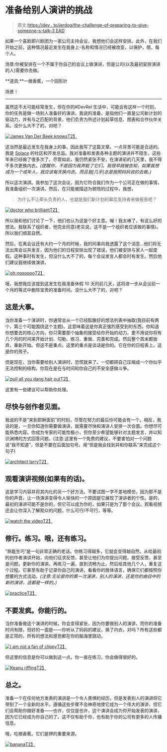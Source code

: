 # 准备给别人演讲的挑战

> 原文:[https://dev . to/jerdog/the-challenge-of-preparing-to-give-someone-s-talk-3 EAD](https://dev.to/jerdog/the-challenge-of-preparing-to-give-someone-else-s-talk-3ead)

如果一个喜剧即兴剧团为一家公司主持会议，我想他们会这样安排。此外，在我们开始之前，这种情况最近发生在我身上-名称和情况已经被改变，以保护，嗯，每个人。

场景:你被安排在一个不属于你自己的会议上做演讲，但是公司(以及最初安排演讲的人)需要你去做。

**道具:**一根香蕉，一个回形针

场景！

* * *

虽然这不太可能经常发生，但在你的#DevRel 生活中，可能会有这样一个时刻，你的任务是做一场别人准备好的演讲。我说的准备，是指他们一直是公司新计划的驱动力，并有与之匹配的背景，他们负责为所述计划起草信息、图表和合作伙伴关系。没什么大不了的，对吧？

[![James Van Der Beek knows](../Images/b1a72212d64158938e2c5eddae46b2b7.png)T2】](https://res.cloudinary.com/practicaldev/image/fetch/s--Cmhgt2zP--/c_limit%2Cf_auto%2Cfl_progressive%2Cq_66%2Cw_880/https://media1.giphy.com/media/11daZqJWhUZucE/giphy.gif)

这当然是最近发生在我身上的事，因此我写了这篇文章。一点背景可能是合适的。我是 [Solace](https://solace.com) 的社区和开发总监。我对准备和发表各种主题的演讲并不陌生，这些年来已经做了很多次了。尽管如此，我仍然紧张不安，在演讲前的几天里，我不得不多次更换内衣。*(提醒你，不是因为我弄脏了它们。我很早就被告知，如果我想成为一个成年人，我应该每天换内衣。而且我[几乎]总是按照妈妈说的去做。)*

所以这次演讲。我参加了这次会议，因为它符合我们作为一个公司正在做的事情，我准备组织一次演讲。然后，在只能被描述为顿悟的过程中，我想，

> 为什么不让牵头负责的人，也就是我们新计划的幕后支持者来做报告呢？

[![doctor who brilliant](../Images/17f6b2862cb07279d9190493b248507c.png)T2】](https://res.cloudinary.com/practicaldev/image/fetch/s--P6_JZ1yq--/c_limit%2Cf_auto%2Cfl_progressive%2Cq_66%2Cw_880/https://media1.tenor.com/images/42b80c3fdc338bf0b5716b356072af92/tenor.gif%3Fitemid%3D3530239)

所以我和他们讨论了一下，他们也认为这是个好主意。嘣！我太棒了，有这么好的想法。我联系了组织者，他完全同意(老实说，这不是一个组织者应该做的事情)。所以我们顺其自然。

然后，在离会议还有大约一个月的时候，我的同事向我透露了这个消息...他们将无法出席会议并发言，因为他们的日程安排出现了错误，他们被安排与家人一起度假。这种事时有发生，但没什么大不了的，每个会议发言人都会时有发生。然后他们建议我继续做演讲。

[![oh noooooo](../Images/ba6ffa375930f622f3d5b189bb3b8bc0.png)T2】](https://res.cloudinary.com/practicaldev/image/fetch/s--WpnL-I-_--/c_limit%2Cf_auto%2Cfl_progressive%2Cq_66%2Cw_880/https://thumbs.gfycat.com/GlumAptBactrian-size_restricted.gif)

哦，我想我应该提到这发生在我准备休假 10 天的前几天，这将进一步从会议前一个月的等式中删除宝贵的准备时间。没什么大不了的，对吧？

## [](#it-is-a-big-deal)这是大事。

当你准备一个演讲时，你通常会从一个已经酝酿好的想法列表中抽取(我目前有两个，第三个可能围绕这个主题)。这意味着这是你真正强烈感受到的东西，你知道你想要去的核心方向，你只需要那个抽象的接受给你开始的动力。更不用说你将有几个月的时间来开始计划、勾勒、练习、重做、完善和完成。然后整个周末都放弃，重新开始。但这不是重点。这里的重点是谈话是你的。它在你的日程表上。这是你的孩子。

但是现在，当你需要给别人演讲时，恐慌就来了。一切都把自己压缩成一个你似乎无法控制的结构。你现在是在与时间和你自己的不安全感做斗争。

[![pull all you dang hair out](../Images/44a49f5ec365b2b7385cc422eec4b0c6.png)T2】](https://res.cloudinary.com/practicaldev/image/fetch/s--Sr-OrTjy--/c_limit%2Cf_auto%2Cfl_progressive%2Cq_66%2Cw_880/https://media1.giphy.com/media/4ZtAwPzOL0bADZiBoO/giphy.gif)

这里有一些建议可以帮助你处理。

## [](#meet-with-the-creator-asap)尽快与创作者见面。

我说的不是“来到耶稣面前”的时刻，尽管在努力的最后你可能会有一个。相反，我说的是，一旦你知道你需要做演讲，就需要尽快和演讲人安排一次会面。你想尽可能熟悉内容。你成为专家的可能性极小，但你至少希望能够针对主题发言，并以知识渊博的方式回答问题。(注意:这里有一个免费的建议，不要害怕对一个问题说“我不知道”，但是不要在后面加句号。用“但是我会找到并和你联系”来完成这个句子)

[![architect larry](../Images/9c53a0157b7c423808b06ce53a31ca41.png)T2】](https://res.cloudinary.com/practicaldev/image/fetch/s--dislX9Wk--/c_limit%2Cf_auto%2Cfl_progressive%2Cq_66%2Cw_880/https://thumbs.gfycat.com/GraveSnappyKillifish-small.gif)

## [](#watch-videos-of-the-talk-if-available)观看演讲视频(如果有的话)。

这是学习内容并将其内化的另一个好方法。不要试图一字不差地模仿，因为那不是你的声音。让一场演讲变得令人愉快的一个原因是它展现了演讲者的个性。是的，最初的演讲可能不是你的，但它可以成为你的，如果只是为了那个会议。观看视频还会让你深入了解观众的问题，什么可行/不可行，等等。

[![watch the video](../Images/c6d9e85e87379a46a95166f6584e45b3.png)T2】](https://res.cloudinary.com/practicaldev/image/fetch/s--wPik0M-A--/c_limit%2Cf_auto%2Cfl_progressive%2Cq_66%2Cw_880/https://i.imgur.com/G8R2Fq5.gif)

## [](#practice-practice-oh-and-practice)修行。练习。哦，还有练习。

“熟能生巧”是一句非常正确的老话。你练习得越多，它就会变得越自然。从给最初的创作者演讲开始，向他们征求反馈，甚至让他们为你提出问题。接受反馈，甚至是问题，更新你的演讲。再练习一遍，直到流畅为止。然后给其他几个人，重复这个过程。它甚至有助于记录你自己的演讲，看看你的肢体语言，确保它们都按照你想要的方式流动。*(注意:无论是你的第一次演讲，别人的演讲，还是你的曲目中的新的演讲，这都是一样的。)*

[![practice](../Images/a8280c5bd3ab7289f766738c6bce43e3.png)T2】](https://res.cloudinary.com/practicaldev/image/fetch/s--9wBJw7un--/c_limit%2Cf_auto%2Cfl_progressive%2Cq_66%2Cw_880/https://media0.giphy.com/media/l0HlzD5PQGJYZ0Szu/giphy.gif)

## [](#dont-go-crazy-you-got-this)不要发疯。你能行的。

当你准备做这个演讲的时候，你会变得紧张，因为你要做别人的演讲，而你的准备时间有限，但好的一面是——你听从了妈妈的建议，换了内衣，对吗？所有这些都是正常的，所有的想法和感觉都在你的脑海里跳动。

[![i am not a fan of clippy](../Images/d86a55a98966f09d6c0c001c99222ed7.png)T2】](https://i.giphy.com/media/n2IYP7lLSShG0/giphy.gif)

但这里的信息是你可以做到这一点。你一直在练习，你会做得很好的。

[![Keanu riffing](../Images/249eb6e066ffb504bf37b8024decaab5.png)T2】](https://res.cloudinary.com/practicaldev/image/fetch/s--PDpX2FL0--/c_limit%2Cf_auto%2Cfl_progressive%2Cq_66%2Cw_880/https://media1.giphy.com/media/U6Fxnc2jTlBh2GKCTU/giphy.gif)

## [](#in-conclusion)总之。

准备一个在任何地方发表的演讲是一个令人畏惧的经历，但是发表别人的演讲将它带到了一个全新的水平。遵循这些步骤不会神奇地使它成为一个伟大的演讲，但它们会帮助你做好准备——也许，仅仅是也许，这个演讲会成为你开始发表的演讲，因为它已经成为你自己的了。这不仅有助于你，也有助于你的公司有更多的人传播信息。

哦，吃根香蕉。它们是钾的重要来源。

[![banana](../Images/f90ce148a4f563ea9441f733cf48aff7.png)T2】](https://res.cloudinary.com/practicaldev/image/fetch/s--r6EBKVT_--/c_limit%2Cf_auto%2Cfl_progressive%2Cq_66%2Cw_880/https://media1.tenor.com/images/c4cd17433ea282c0d157174d8674cbeb/tenor.gif%3Fitemid%3D10828844)